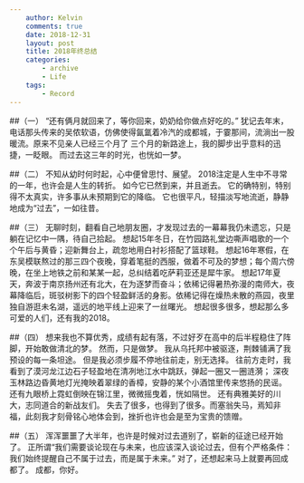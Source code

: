 ```yaml
---
    author: Kelvin
    comments: true
    date: 2018-12-31
    layout: post
    title: 2018年终总结
    categories:
        - archive
        - Life
    tags:
        - Record
---
```


##（一）
	“还有俩月就回来了，等你回来，奶奶给你做点好吃的。”
	犹记去年末，电话那头传来的吴侬软语，仿佛使得氤氲着冷汽的成都城，于霎那间，流淌出一股暖流。原来不见亲人已经三个月了
	三个月的新路途上，我的脚步出乎意料的迅捷，一眨眼。
	而过去这三年的时光，也恍如一梦。

##（二）
	不知从幼时何时起，心中便曾思忖、展望。
	2018注定是人生中不寻常的一年，也许会是人生的转折。
	如今它已然到来，并且逝去。
	它的确特别，特别得不太真实，许多事从未预期到它的降临。
	它也很平凡，轻描淡写地流逝，静静地成为“过去”，一如往昔。

##（三）
	无聊时刻，翻看自己地朋友圈，才发现过去的一幕幕我仍未遗忘，只是躺在记忆中一隅，待自己拾起。
	想起15年冬日，在竹园路礼堂边嘶声唱歌的一个个午后与黄昏；迎新舞台上，疏忽地用白衬衫搭配了篮球鞋。
	想起16年寒假，在东吴模联熬过的那三四个夜晚，穿着笔挺的西服，做着不可及的梦想；每个周六傍晚，在坐上地铁之前和某某一起，总纠结着吃萨莉亚还是犀牛家。
	想起17年夏天，奔波于南京扬州还有北大，在为逐梦而奋斗；依稀记得暑热弥漫的南师大，夜幕降临后，斑驳树影下的四个轻盈鲜活的身影。依稀记得在燥热未散的燕园，夜里独自游逛未名湖，遥远的地平线上迎来了一丝曙光。
	想起很多很多，想起那么多可爱的人们，还有我的2018。
	
##（四）
	想来我也不算优秀，成绩有起有落，不过好歹在高中的后半程稳住了阵脚，开始敢做清北的梦。
	然而，只是做梦。
	我从乌托邦中被驱逐，荆棘铺满了我预设的每一条坦途。
	但是我必须步履不停地往前走，别无选择。
	往前方走时，我看到了漠河龙江边石子轻盈地在清冽地江水中跳跃，弹起一圈又一圈涟漪；
	深夜玉林路边昏黄地灯光掩映着翠绿的香樟，安静的某个小酒馆里传来悠扬的民谣。
	还有九眼桥上霓虹倒映在锦江里，微微摇曳着，恍如隔世。
	还有典雅美好的川大，志同道合的新战友们。
	失去了很多，也得到了很多。而塞翁失马，焉知非福，此刻我才刻骨铭心地体会到，挫折也许也会是至为宝贵的馈赠。

##（五）
	浑浑噩噩了大半年，也许是时候对过去道别了，崭新的征途已经开始了。
	正所谓“我们需要谈论现在与未来，也应该深入谈论过去，但有个严格条件：我们始终提醒自己不属于过去，而是属于未来。”
	对了，还想起来马上就要再回成都了。
	成都，你好。
